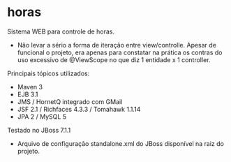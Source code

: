 horas
=====

Sistema WEB para controle de horas. 

- Não levar a sério a forma de iteração entre view/controlle. Apesar de funcional o projeto, era apenas para constatar na prática os contras do uso excessivo de @ViewScope no que diz 1 entidade x 1 controller.

Principais tópicos utilizados:

- Maven 3
- EJB 3.1
- JMS / HornetQ integrado com GMail
- JSF 2.1 / Richfaces 4.3.3 / Tomahawk 1.1.14
- JPA 2 / MySQL 5

Testado no JBoss 7.1.1 

- Arquivo de configuração standalone.xml do JBoss disponível na raiz do projeto.
